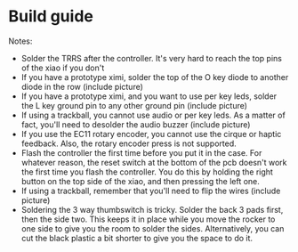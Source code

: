 # Build guide

Notes:
* Solder the TRRS after the controller. It's very hard to reach the top pins of the xiao if you don't
* If you have a prototype ximi, solder the top of the O key diode to another diode in the row (include picture)
* If you have a prototype ximi, and you want to use per key leds, solder the L key ground pin to any other ground pin (include picture)
* If using a trackball, you cannot use audio or per key leds. As a matter of fact, you'll need to desolder the audio buzzer (include picture)
* If you use the EC11 rotary encoder, you cannot use the cirque or haptic feedback. Also, the rotary encoder press is not supported.
* Flash the controller the first time before you put it in the case. For whatever reason, the reset switch at the bottom of the pcb doesn't work the first time you flash the controller. You do this by holding the right button on the top side of the xiao, and then pressing the left one.
* If using a trackball, remember that you'll need to flip the wires (include picture)
* Soldering the 3 way thumbswitch is tricky. Solder the back 3 pads first, then the side two. This keeps it in place while you move the rocker to one side to give you the room to solder the sides. Alternatively, you can cut the black plastic a bit shorter to give you the space to do it.
